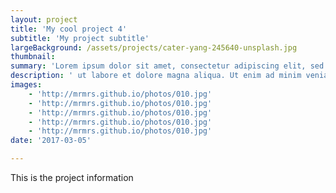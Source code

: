 ```yaml
---
layout: project
title: 'My cool project 4'
subtitle: 'My project subtitle'
largeBackground: /assets/projects/cater-yang-245640-unsplash.jpg
thumbnail:
summary: 'Lorem ipsum dolor sit amet, consectetur adipiscing elit, sed do eiusmod tempor incididunt'
description: ' ut labore et dolore magna aliqua. Ut enim ad minim veniam, quis nostrud exercitation ullamco laboris nisi ut aliquip ex ea commodo consequat. Duis aute irure dolor in reprehenderit in voluptate velit esse cillum dolore eu fugiat nulla pariatur. Excepteur sint occaecat cupidatat non proident, sunt in culpa qui officia deserunt mollit anim id est laborum.'
images:
    - 'http://mrmrs.github.io/photos/010.jpg'
    - 'http://mrmrs.github.io/photos/010.jpg'
    - 'http://mrmrs.github.io/photos/010.jpg'
    - 'http://mrmrs.github.io/photos/010.jpg'
    - 'http://mrmrs.github.io/photos/010.jpg'
date: '2017-03-05'

---
```


This is the project information